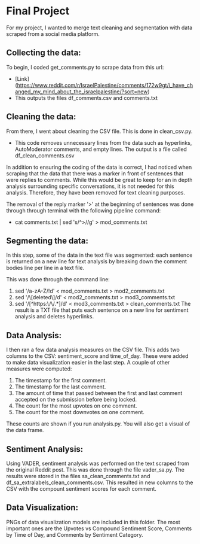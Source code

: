 # Final Project

For my project, I wanted to merge text cleaning and segmentation with data scraped from a social media platform.

## Collecting the data:
To begin, I coded get\_comments.py to scrape data from this url: 
 - [Link] (https://www.reddit.com/r/IsraelPalestine/comments/172w9gt/i_have_changed_my_mind_about_the_israelpalestine/?sort=new)
 - This outputs the files df\_comments.csv and comments.txt


## Cleaning the data:
From there, I went about cleaning the CSV file. This is done in clean_csv.py.
 - This code removes unnecessary lines from the data such as hyperlinks, AutoModerator comments, and empty lines.
The output is a file called df_clean_comments.csv

In addition to ensuring the coding of the data is correct, I had noticed when scraping that the data that there was a marker in front of sentences that were replies to comments. While this would be great to keep for an in depth analysis surrounding specific conversations, it is not needed for this analysis. Therefore, they have been removed for text cleaning purposes.

The removal of the reply marker '>' at the beginning of sentences was done through through terminal with the following pipeline command:
 - cat comments.txt | sed 's/^>//g' > mod_comments.txt

## Segmenting the data:

In this step, some of the data in the text file was segmented: each sentence is returned on a new line for text analysis by breaking down the comment bodies line per line in a text file.

This was done through the command line:
1. sed '/a-zA-Z/!d' \< mod_comments.txt \> mod2\_comments.txt
2. sed '/\\[deleted\\]/d' \< mod2_comments.txt \> mod3\_comments.txt
3. sed '/[^https:\\/\\/.*]/d' \< mod3\_comments.txt \> clean\_comments.txt
The result is a TXT file that puts each sentence on a new line for sentiment analysis and deletes hyperlinks.

## Data Analysis:
I then ran a few data analysis measures on the CSV file. This adds two columns to the CSV: sentiment\_score and time\_of\_day. These were added to make data visualization easier in the last step.
A couple of other measures were computed:
1. The timestamp for the first comment.
2. The timestamp for the last comment.
3. The amount of time that passed between the first and last comment accepted on the submission before being locked.
4. The count for the most upvotes on one comment. 
5. The count for the most downvotes on one comment.

These counts are shown if you run analysis.py. You will also get a visual of the data frame. 

## Sentiment Analysis:
Using VADER, sentiment analysis was performed on the text scraped from the original Reddit post. This was done through the file vader\_sa.py. The results were stored in the files sa\_clean\_comments.txt and df\_sa\_extralabels\_clean\_comments.csv. This resulted in new columns to the CSV with the compount sentiment scores for each comment.


## Data Visualization:
PNGs of data visualization models are included in this folder. The most important ones are the Upvotes vs Compound Sentiment Score, Comments by Time of Day, and Comments by Sentiment Category.

